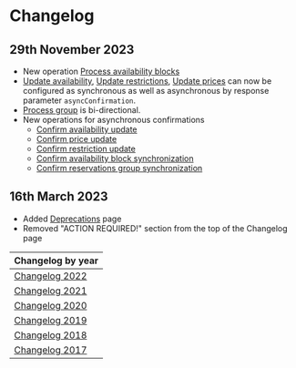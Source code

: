 # Changelog

## 29th November 2023

* New operation [Process availability blocks](../channel-manager-operations/availabilityBlock.md)
* [Update availability](../channel-manager-operations/inventory.md#update-availability), [Update restrictions](../channel-manager-operations/inventory.md#update-restrictions), [Update prices](inventory.md#update-prices) can now be configured as synchronous as well as asynchronous by response parameter `asyncConfirmation`.
* [Process group](../channel-manager-operations/reservations.md#request) is bi-directional.
* New operations for asynchronous confirmations
    - [Confirm availability update](../mews-operations/inventory.md#confirm-availability-update)
    - [Confirm price update](../mews-operations/inventory.md#confirm-price-update)
    - [Confirm restriction update](../mews-operations/inventory.md##confirm-reistriction-update)
    - [Confirm availability block synchronization](../mews-operations/availabilityBlock.md##confirm-availability-block-synchronization)
    - [Confirm reservations group synchronization](../mews-operations/reservations.md#confirm-group-synchronization)

## 16th March 2023

* Added [Deprecations](../deprecations/README.md) page
* Removed "ACTION REQUIRED!" section from the top of the Changelog page

| Changelog by year |
| :-- |
| [Changelog 2022](changelog2022.md) |
| [Changelog 2021](changelog2021.md) |
| [Changelog 2020](changelog2020.md) |
| [Changelog 2019](changelog2019.md) |
| [Changelog 2018](changelog2018.md) |
| [Changelog 2017](changelog2017.md) |
